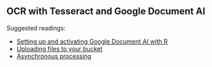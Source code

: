 ## OCR with Tesseract and Google Document AI  

Suggested readings:  

- [Setting up and activating Google Document AI with R](https://dair.info/articles/using_document_ai.html)
- [Uploading files to your bucket](https://dair.info/articles/setting_up_google_storage.html#uploading-files)
- [Asynchronous processing](https://dair.info/articles/using_document_ai.html#asynchronous-processing)
